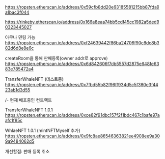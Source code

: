https://ropsten.etherscan.io/address/0x59cfb8dd20e63185581215bb87fda9a1bac3f044

https://rinkeby.etherscan.io/address/0x166a8eaa74bb5cdf45cc1982a5ded90323445027

아무나 민팅 가능
https://ropsten.etherscan.io/address/0xf24639442f86ba24706f90c8dc8b382d6d8e8e6c

createRoom을 통해 판매등록(owner addr로 approve)
https://ropsten.etherscan.io/address/0x6d842606f7db5557d2875e648fe6383e785472a4

TransferWhaleNFT (테스트중)
https://ropsten.etherscan.io/address/0x7fbd55b82f96ff934d5c5f360e3f4423ab1d3d55

/-
현재 배포중인 컨트랙트

TransferWhaleNFT 1.0.1
https://ropsten.etherscan.io/address/0xce82f91dbc157f2f1bdc467c1bafe97aafc1f85c

WhlaeNFT 1.0.1 (mintNFTMyself 추가)
https://ropsten.etherscan.io/address/0x9fc8ae86546363821ee4908ee9a309a9484062d5

개선할점: 판매 등록 취소
